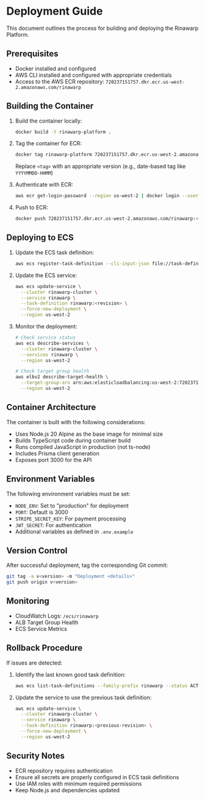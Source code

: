 # Deployment Guide

This document outlines the process for building and deploying the Rinawarp Platform.

## Prerequisites

- Docker installed and configured
- AWS CLI installed and configured with appropriate credentials
- Access to the AWS ECR repository: `720237151757.dkr.ecr.us-west-2.amazonaws.com/rinawarp`

## Building the Container

1. Build the container locally:
   ```bash
   docker build -t rinawarp-platform .
   ```

2. Tag the container for ECR:
   ```bash
   docker tag rinawarp-platform 720237151757.dkr.ecr.us-west-2.amazonaws.com/rinawarp:<tag>
   ```
   Replace `<tag>` with an appropriate version (e.g., date-based tag like `YYYYMMDD-HHMM`)

3. Authenticate with ECR:
   ```bash
   aws ecr get-login-password --region us-west-2 | docker login --username AWS --password-stdin 720237151757.dkr.ecr.us-west-2.amazonaws.com
   ```

4. Push to ECR:
   ```bash
   docker push 720237151757.dkr.ecr.us-west-2.amazonaws.com/rinawarp:<tag>
   ```

## Deploying to ECS

1. Update the ECS task definition:
   ```bash
   aws ecs register-task-definition --cli-input-json file://task-definition.json
   ```

2. Update the ECS service:
   ```bash
   aws ecs update-service \
     --cluster rinawarp-cluster \
     --service rinawarp \
     --task-definition rinawarp:<revision> \
     --force-new-deployment \
     --region us-west-2
   ```

3. Monitor the deployment:
   ```bash
   # Check service status
   aws ecs describe-services \
     --cluster rinawarp-cluster \
     --services rinawarp \
     --region us-west-2

   # Check target group health
   aws elbv2 describe-target-health \
     --target-group-arn arn:aws:elasticloadbalancing:us-west-2:720237151757:targetgroup/rinawarp-target/93c5afc7242afce3 \
     --region us-west-2
   ```

## Container Architecture

The container is built with the following considerations:

- Uses Node.js 20 Alpine as the base image for minimal size
- Builds TypeScript code during container build
- Runs compiled JavaScript in production (not ts-node)
- Includes Prisma client generation
- Exposes port 3000 for the API

## Environment Variables

The following environment variables must be set:

- `NODE_ENV`: Set to "production" for deployment
- `PORT`: Default is 3000
- `STRIPE_SECRET_KEY`: For payment processing
- `JWT_SECRET`: For authentication
- Additional variables as defined in `.env.example`

## Version Control

After successful deployment, tag the corresponding Git commit:
```bash
git tag -a v<version> -m "Deployment <details>"
git push origin v<version>
```

## Monitoring

- CloudWatch Logs: `/ecs/rinawarp`
- ALB Target Group Health
- ECS Service Metrics

## Rollback Procedure

If issues are detected:

1. Identify the last known good task definition:
   ```bash
   aws ecs list-task-definitions --family-prefix rinawarp --status ACTIVE --region us-west-2
   ```

2. Update the service to use the previous task definition:
   ```bash
   aws ecs update-service \
     --cluster rinawarp-cluster \
     --service rinawarp \
     --task-definition rinawarp:<previous-revision> \
     --force-new-deployment \
     --region us-west-2
   ```

## Security Notes

- ECR repository requires authentication
- Ensure all secrets are properly configured in ECS task definitions
- Use IAM roles with minimum required permissions
- Keep Node.js and dependencies updated
